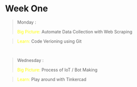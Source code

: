 # Week One


> Monday : 
> <p style="color: yellow; display: inline;">
> Big Picture:</p> 
> Automate Data Collection with Web Scraping

> <p style="color: yellow; display: inline;">
> Learn:</p> Code Verioning using Git

<br>

> Wednesday : 
> <p style="color: yellow; display: inline;">
> Big Picture:</p> 
> Process of IoT / Bot Making

> <p style="color: yellow; display: inline;">
> Learn:</p> Play around with Tinkercad

